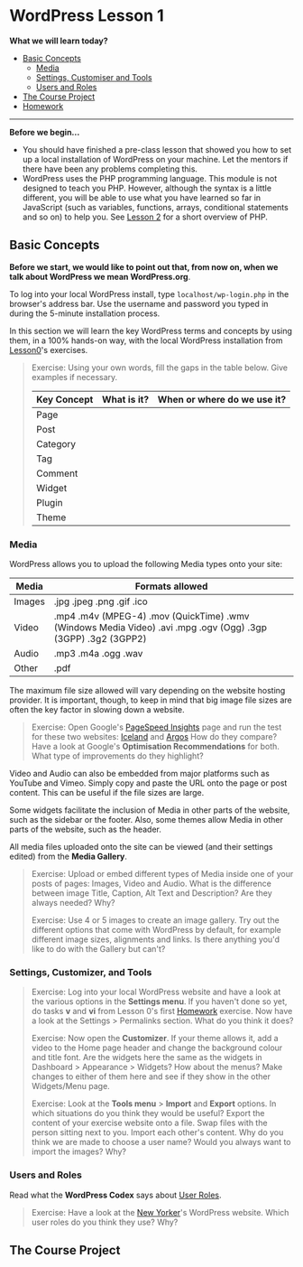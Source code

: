 # WordPress Lesson 1

**What we will learn today?**
- [Basic Concepts](#basic-concepts)
  - [Media](#media)
  - [Settings, Customiser and Tools](#settings-customiser-and-tools)
  - [Users and Roles](#users-and-roles)
- [The Course Project](#the-course-project)
- [Homework](#homework)
---

**Before we begin...**

* You should have finished a pre-class lesson that showed you how to set up a local installation of WordPress on your machine. Let the mentors if there have been any problems completing this.
* WordPress uses the PHP programming language. This module is not designed to teach you PHP. However, although the syntax is a little different, you will be able to use what you have learned so far in JavaScript (such as variables, functions, arrays, conditional statements and so on) to help you. See [Lesson 2](https://github.com/CodeYourFuture/wordpress-module/blob/master/lesson2.md) for a short overview of PHP.

## Basic Concepts

**Before we start, we would like to point out that, from now on, when we talk about WordPress we mean WordPress.org**.

To log into your local WordPress install, type `localhost/wp-login.php` in the browser's address bar. Use the username and password you typed in during the 5-minute installation process.

In this section we will learn the key WordPress terms and concepts by using them, in a 100% hands-on way, with the local WordPress installation from [Lesson0](https://github.com/CodeYourFuture/wordpress-module/blob/master/lesson0.md)'s exercises.

> Exercise: Using your own words, fill the gaps in the table below. Give examples if necessary.
>
> Key Concept | What is it? | When or where do we use it?
> --------|-------------|----------------------------
> Page | |
> Post | |
> Category | |
> Tag | |
> Comment | |
> Widget | |
> Plugin | |
> Theme | |

### Media

WordPress allows you to upload the following Media types onto your site:

Media | Formats allowed
------|-----------------
Images | .jpg .jpeg .png .gif .ico
Video | .mp4 .m4v (MPEG-4) .mov (QuickTime) .wmv (Windows Media Video) .avi .mpg .ogv (Ogg) .3gp (3GPP) .3g2 (3GPP2)
Audio | .mp3 .m4a .ogg .wav
Other | .pdf

The maximum file size allowed will vary depending on the website hosting provider. It is important, though, to keep in mind that big image file sizes are often the key factor in slowing down a website.

> Exercise: Open Google's [PageSpeed Insights](https://developers.google.com/speed/pagespeed/insights/) page and run the test for these two websites: [Iceland](http://iceland.co.uk/) and [Argos](http://www.argos.co.uk/)
> How do they compare? Have a look at Google's **Optimisation Recommendations** for both. What type of improvements do they highlight?

Video and Audio can also be embedded from major platforms such as YouTube and Vimeo. Simply copy and paste the URL onto the page or post content. This can be useful if the file sizes are large.

Some widgets facilitate the inclusion of Media in other parts of the website, such as the sidebar or the footer. Also, some themes allow Media in other parts of the website, such as the header.

All media files uploaded onto the site can be viewed (and their settings edited) from the **Media Gallery**.

> Exercise: Upload or embed different types of Media inside one of your posts of pages: Images, Video and Audio.
> What is the difference between image Title, Caption, Alt Text and Description? Are they always needed? Why?
>
> Exercise: Use 4 or 5 images to create an image gallery. Try out the different options that come with WordPress by default, for example different image sizes, alignments and links.
> Is there anything you'd like to do with the Gallery but can't?

### Settings, Customizer, and Tools

> Exercise: Log into your local WordPress website and have a look at the various options in the **Settings menu**. If you haven't done so yet, do tasks __v__ and __vi__ from Lesson 0's first [Homework](https://github.com/CodeYourFuture/wordpress-module/blob/carmemias-lesson1/lesson0.md#homework) exercise.
> Now have a look at the Settings > Permalinks section. What do you think it does?
>
> Exercise: Now open the **Customizer**. If your theme allows it, add a video to the Home page header and change the background colour and title font.
> Are the widgets here the same as the widgets in Dashboard > Appearance > Widgets? How about the menus? Make changes to either of them here and see if they show in the other Widgets/Menu page.
>
> Exercise: Look at the **Tools menu** > **Import** and **Export** options. In which situations do you think they would be useful?
> Export the content of your exercise website onto a file. Swap files with the person sitting next to you. Import each other's content. Why do you think we are made to choose a user name? Would you always want to import the images? Why?

### Users and Roles

Read what the **WordPress Codex** says about [User Roles](https://codex.wordpress.org/Roles_and_Capabilities).

> Exercise: Have a look at the [New Yorker](https://www.newyorker.com/)'s WordPress website. Which user roles do you think they use? Why?

## The Course Project
